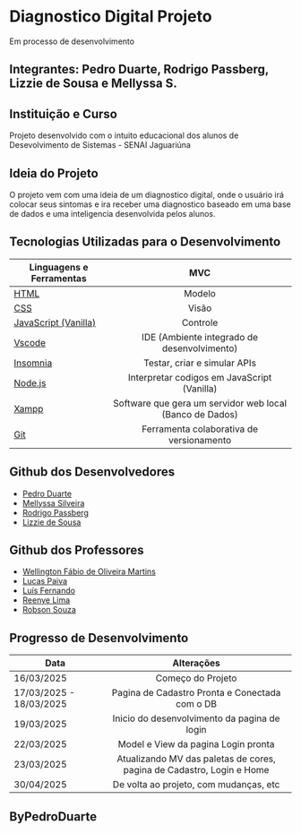 # Diagnostico Digital Projeto
Em processo de desenvolvimento

## Integrantes: Pedro Duarte, Rodrigo Passberg, Lizzie de Sousa e Mellyssa S.

## Instituição e Curso

Projeto desenvolvido com o intuito educacional dos alunos de Desevolvimento de Sistemas - SENAI Jaguariúna 

## Ideia do Projeto

O projeto vem com uma ideia de um diagnostico digital, onde o usuário irá colocar seus sintomas e ira receber uma diagnostico baseado em uma base de dados e uma inteligencia desenvolvida pelos alunos.


## Tecnologias Utilizadas para o Desenvolvimento


| Linguagens e Ferramentas  | MVC |
| ------------- |:-------------:|
| [HTML](https://html.spec.whatwg.org/multipage/) | Modelo     |
| [CSS](https://www.w3.org/Style/CSS/Overview.en.html)    | Visão |
| [JavaScript (Vanilla)](https://262.ecma-international.org/)  | Controle |
| [Vscode](https://code.visualstudio.com/)    | IDE (Ambiente integrado de desenvolvimento) |
| [Insomnia](https://insomnia.rest/download)   | Testar, criar e simular APIs |
| [Node.js](https://nodejs.org/pt)    | Interpretar codigos em JavaScript (Vanilla) |
| [Xampp](https://www.apachefriends.org/pt_br/index.html)    | Software que gera um servidor web local (Banco de Dados) |
| [Git](https://git-scm.com/downloads)    | Ferramenta colaborativa de versionamento |


## Github dos Desenvolvedores

* [Pedro Duarte](https://github.com/PedroDNRusso)
* [Mellyssa Silveira](https://github.com/mellyssaS)
* [Rodrigo Passberg](https://github.com/RodrigoPassberg)
* [Lizzie de Sousa](https://github.com/BigLizziee)

## Github dos Professores

* [Wellington Fábio de Oliveira Martins](https://github.com/wellifabio)
* [Lucas Paiva](https://github.com/lucasPaiva00)
* [Luís Fernando](https://github.com/luisfernandospoljaric)
* [Reenye Lima](https://github.com/ReenyeLima)
* [Robson Souza](https://github.com/robsonbsouzaa)


## Progresso de Desenvolvimento

| Data  | Alterações |
| ------------- |:-------------:|
| 16/03/2025     | Começo do Projeto     |
| 17/03/2025 - 18/03/2025     | Pagina de Cadastro Pronta e Conectada com o DB  |
| 19/03/2025     | Inicio do desenvolvimento da pagina de login  |
| 22/03/2025     | Model e View da pagina Login pronta  |
| 23/03/2025     | Atualizando MV das paletas de cores, pagina de Cadastro, Login e Home  |
| 30/04/2025     | De volta ao projeto, com mudanças, etc  |

## ByPedroDuarte


